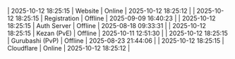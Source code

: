 | 2025-10-12 18:25:15 | Website | Online | 2025-10-12 18:25:12 |
| 2025-10-12 18:25:15 | Registration | Offline | 2025-09-09 16:40:23 |
| 2025-10-12 18:25:15 | Auth Server | Offline | 2025-08-18 09:33:31 |
| 2025-10-12 18:25:15 | Kezan (PvE) | Offline | 2025-10-11 12:51:30 |
| 2025-10-12 18:25:15 | Gurubashi (PvP) | Offline | 2025-08-23 21:44:06 |
| 2025-10-12 18:25:15 | Cloudflare | Online | 2025-10-12 18:25:12 |
